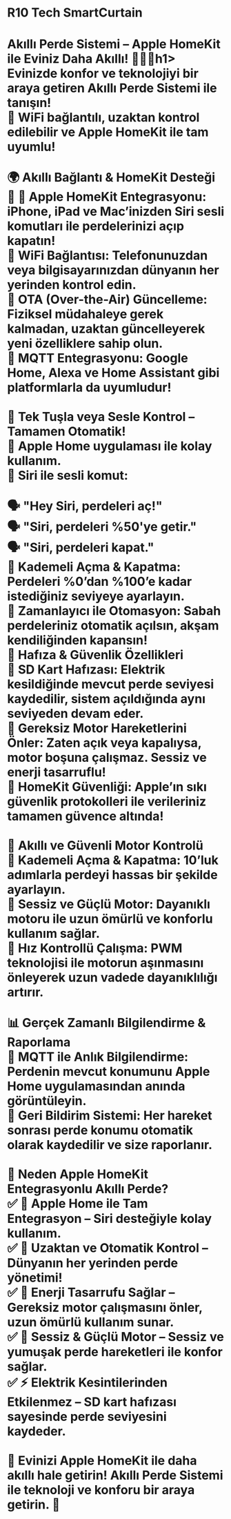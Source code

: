 # R10 Tech SmartCurtain


<h1>Akıllı Perde Sistemi – Apple HomeKit ile Eviniz Daha Akıllı! 🍏🏡✨h1> <br>
Evinizde konfor ve teknolojiyi bir araya getiren Akıllı Perde Sistemi ile tanışın!<br>
📱 WiFi bağlantılı, uzaktan kontrol edilebilir ve Apple HomeKit ile tam uyumlu!<br>
<br>
🌍 Akıllı Bağlantı & HomeKit Desteği<br>
🔹 📱 Apple HomeKit Entegrasyonu: iPhone, iPad ve Mac’inizden Siri sesli komutları ile perdelerinizi açıp kapatın!<br>
🔹 WiFi Bağlantısı: Telefonunuzdan veya bilgisayarınızdan dünyanın her yerinden kontrol edin.<br>
🔹 OTA (Over-the-Air) Güncelleme: Fiziksel müdahaleye gerek kalmadan, uzaktan güncelleyerek yeni özelliklere sahip olun.<br>
🔹 MQTT Entegrasyonu: Google Home, Alexa ve Home Assistant gibi platformlarla da uyumludur!<br>
<br>
🚀 Tek Tuşla veya Sesle Kontrol – Tamamen Otomatik!<br>
🔹 Apple Home uygulaması ile kolay kullanım.<br>
🔹 Siri ile sesli komut:<br>
<br>
🗣️ "Hey Siri, perdeleri aç!"<br>
🗣️ "Siri, perdeleri %50'ye getir."<br>
🗣️ "Siri, perdeleri kapat."<br>
🔹 Kademeli Açma & Kapatma: Perdeleri %0’dan %100’e kadar istediğiniz seviyeye ayarlayın.<br>
🔹 Zamanlayıcı ile Otomasyon: Sabah perdeleriniz otomatik açılsın, akşam kendiliğinden kapansın!<br>
💾 Hafıza & Güvenlik Özellikleri<br>
🔹 SD Kart Hafızası: Elektrik kesildiğinde mevcut perde seviyesi kaydedilir, sistem açıldığında aynı seviyeden devam eder.<br>
🔹 Gereksiz Motor Hareketlerini Önler: Zaten açık veya kapalıysa, motor boşuna çalışmaz. Sessiz ve enerji tasarruflu!<br>
🔹 HomeKit Güvenliği: Apple’ın sıkı güvenlik protokolleri ile verileriniz tamamen güvence altında!<br>
<br>
🔄 Akıllı ve Güvenli Motor Kontrolü<br>
🔹 Kademeli Açma & Kapatma: 10’luk adımlarla perdeyi hassas bir şekilde ayarlayın.<br>
🔹 Sessiz ve Güçlü Motor: Dayanıklı motoru ile uzun ömürlü ve konforlu kullanım sağlar.<br>
🔹 Hız Kontrollü Çalışma: PWM teknolojisi ile motorun aşınmasını önleyerek uzun vadede dayanıklılığı artırır.<br>
<br>
📊 Gerçek Zamanlı Bilgilendirme & Raporlama<br>
🔹 MQTT ile Anlık Bilgilendirme: Perdenin mevcut konumunu Apple Home uygulamasından anında görüntüleyin.<br>
🔹 Geri Bildirim Sistemi: Her hareket sonrası perde konumu otomatik olarak kaydedilir ve size raporlanır.<br>
<br>
🍏 Neden Apple HomeKit Entegrasyonlu Akıllı Perde?<br>
✅ 📱 Apple Home ile Tam Entegrasyon – Siri desteğiyle kolay kullanım.<br>
✅ 🔄 Uzaktan ve Otomatik Kontrol – Dünyanın her yerinden perde yönetimi!<br>
✅ 🔋 Enerji Tasarrufu Sağlar – Gereksiz motor çalışmasını önler, uzun ömürlü kullanım sunar.<br>
✅ 🤫 Sessiz & Güçlü Motor – Sessiz ve yumuşak perde hareketleri ile konfor sağlar.<br>
✅ ⚡ Elektrik Kesintilerinden Etkilenmez – SD kart hafızası sayesinde perde seviyesini kaydeder.<br>
<br>
🎉 Evinizi Apple HomeKit ile daha akıllı hale getirin! Akıllı Perde Sistemi ile teknoloji ve konforu bir araya getirin. 🚀<br>
